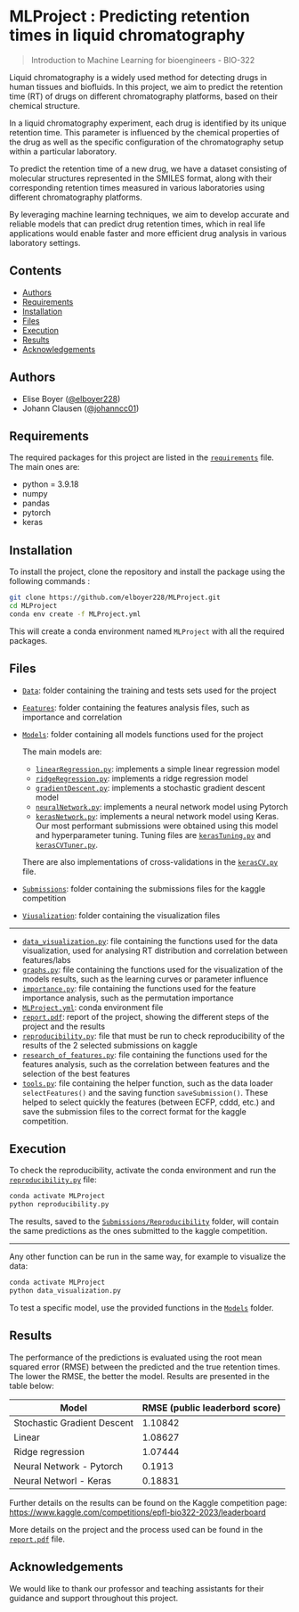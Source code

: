 # MLProject : Predicting retention times in liquid chromatography


> Introduction to Machine Learning for bioengineers - BIO-322



Liquid chromatography is a widely used method for detecting drugs in human tissues and biofluids. In this project, we aim to predict the retention time (RT) of drugs on different chromatography platforms, based on their chemical structure.

In a liquid chromatography experiment, each drug is identified by its unique retention time. This parameter is influenced by the chemical properties of the drug as well as the specific configuration of the chromatography setup within a particular laboratory.

To predict the retention time of a new drug, we have a dataset consisting of molecular structures represented in the SMILES format, along with their corresponding retention times measured in various laboratories using different chromatography platforms.

By leveraging machine learning techniques, we aim to develop accurate and reliable models that can predict drug retention times, which in real life applications would enable faster and more efficient drug analysis in various laboratory settings.

## Contents

- [Authors](#authors)
- [Requirements](#requirements)
- [Installation](#installation)
- [Files](#files)
- [Execution](#execution)
- [Results](#results)
- [Acknowledgements](#acknowledgements)

## Authors

* Elise Boyer ([@elboyer228](https://github.com/elboyer228))
* Johann Clausen ([@johanncc01](https://github.com/Johanncc01))

## Requirements
The required packages for this project are listed in the [`requirements`](MLProject.yml) file. The main ones are: 
- python = 3.9.18
- numpy
- pandas
- pytorch
- keras


## Installation

To install the project, clone the repository and install the package using the following commands :
    
```bash
git clone https://github.com/elboyer228/MLProject.git
cd MLProject
conda env create -f MLProject.yml
```
This will create a conda environment named `MLProject` with all the required packages.

## Files
- [`Data`](Data): folder containing the training and tests sets used for the project
- [`Features`](Features): folder containing the features analysis files, such as importance and correlation
- [`Models`](Models): folder containing all models functions used for the project
    
    The main models are:
    - [`linearRegression.py`](Models/linearRegression.py): implements a simple linear regression model
    - [`ridgeRegression.py`](Models/ridgeRegression.py): implements a ridge regression model
    - [`gradientDescent.py`](Models/gradientDescent.py): implements a stochastic gradient descent model
    - [`neuralNetwork.py`](Models/neuralNetwork.py): implements a neural network model using Pytorch
    - [`kerasNetwork.py`](Models/kerasNetwork.py): implements a neural network model using Keras. Our most performant submissions were obtained using this model and hyperparameter tuning. Tuning files are [`kerasTuning.py`](Models/kerasTuning.py) and [`kerasCVTuner.py`](Models/kerasCVTuner.py). 

    There are also implementations of cross-validations in the [`kerasCV.py`](Models/kerasCV.py) file.


- [`Submissions`](Submissions): folder containing the submissions files for the kaggle competition
- [`Viusalization`](Visualization): folder containing the visualization files

---
- [`data_visualization.py`](data_visualization.py): file containing the functions used for the data visualization, used for analysing RT distribution and correlation between features/labs
- [`graphs.py`](graphs.py): file containing the functions used for the visualization of the models results, such as the learning curves or parameter influence
- [`importance.py`](importance.py): file containing the functions used for the feature importance analysis, such as the permutation importance
- [`MLProject.yml`](MLProject.yml): conda environment file
- [`report.pdf`](report.pdf): report of the project, showing the different steps of the project and the results
- [`reproducibility.py`](reproducibility.py): file that must be run to check reproducibility of the results of the 2 selected submissions on kaggle
- [`research_of_features.py`](research_of_features.py): file containing the functions used for the features analysis, such as the correlation between features and the selection of the best features
- [`tools.py`](tools.py): file containing the helper function, such as the data loader `selectFeatures()` and the saving function `saveSubmission()`. These helped to select quickly the features (between ECFP, cddd, etc.) and save the submission files to the correct format for the kaggle competition.

## Execution
To check the reproducibility, activate the conda environment and run the [`reproducibility.py`](reproducibility.py) file:

```bash
conda activate MLProject
python reproducibility.py
```
The results, saved to the [`Submissions/Reproducibility`](Submissions/Reproducibility) folder, will contain the same predictions as the ones submitted to the kaggle competition.

---

Any other function can be run in the same way, for example to visualize the data:

```bash
conda activate MLProject
python data_visualization.py
```

To test a specific model, use the provided functions in the [`Models`](Models) folder.
## Results
The performance of the predictions is evaluated using the root mean squared error (RMSE) between the predicted and the true retention times. The lower the RMSE, the better the model. Results are presented in the table below:

| Model | RMSE (public leaderbord score) |
| --- | --- |
| Stochastic Gradient Descent | 1.10842 |
| Linear | 1.08627 |
| Ridge regression | 1.07444 |
| Neural Network - Pytorch | 0.1913 |
| Neural Networl - Keras | 0.18831 |

Further details on the results can be found on the Kaggle competition page: https://www.kaggle.com/competitions/epfl-bio322-2023/leaderboard

More details on the project and the process used can be found in the [`report.pdf`](report.pdf) file.

## Acknowledgements
We would like to thank our professor and teaching assistants for their guidance and support throughout this project. 